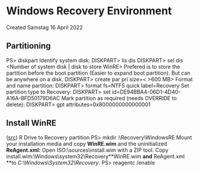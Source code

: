 # Windows Recovery Environment
Created Samstag 16 April 2022

Partitioning
------------
PS> diskpart
Identify system disk:
DISKPART> lis dis
DISKPART> sel dis <Number of system disk | disk to store WinRE>
Prefered is to store the partition before the boot partition (Easier to expand boot partition). But can be anywhere on a disk.
DISKPART> create par pri size=< >600 MB>
Format and name partition:
DISKPART> format fs=NTFS quick label=Recovery
Set partition type to Recovery:
DISKPART> set id=DE94BBA4-06D1-4D40-A16A-BFD50179D6AC
Mark partition as required (needs OVERRIDE to delete):
DISKPART> gpt attributes=0x8000000000000001

Install WinRE
-------------
([src](https://docs.microsoft.com/en-us/windows-hardware/manufacture/desktop/deploy-windows-re?view=windows-11))
R	Drive to Recovery partition
PS> mkdir <R>:\Recovery\WindowsRE
Mount your installation media and copy **WinRE.wim** and the uninitialized **ReAgent.xml:**
Open ISO:\sources\install.wim with a ZIP tool.
Copy install.wim:\Windows\system32\Recovery\**WinRE.wim **and** ReAgent.xml **to *C:\Windows\System32\Recovery*.
PS> reagentc /enable


